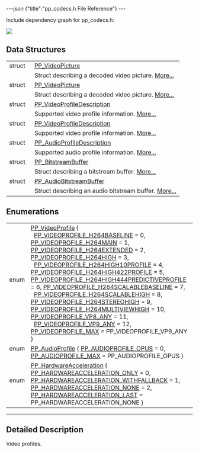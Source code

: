 ---json {"title":"pp_codecs.h File Reference"} ---

Include dependency graph for pp_codecs.h:

![](/docs/native-client/pepper_beta/c/pp__codecs_8h__incl.png)

## Data Structures

<table><tbody><tr class="odd"><td style="text-align: right;">struct  </td><td><a href="/docs/native-client/pepper_beta/c/struct_p_p___video_picture/" class="el">PP_VideoPicture</a></td></tr><tr class="even"><td style="text-align: right;"> </td><td>Struct describing a decoded video picture. <a href="/docs/native-client/pepper_beta/c/struct_p_p___video_picture#details">More...</a><br />
</td></tr><tr class="odd"><td style="text-align: right;">struct  </td><td><a href="/docs/native-client/pepper_beta/c/struct_p_p___video_picture__0__1/" class="el">PP_VideoPicture</a></td></tr><tr class="even"><td style="text-align: right;"> </td><td>Struct describing a decoded video picture. <a href="/docs/native-client/pepper_beta/c/struct_p_p___video_picture__0__1#details">More...</a><br />
</td></tr><tr class="odd"><td style="text-align: right;">struct  </td><td><a href="/docs/native-client/pepper_beta/c/struct_p_p___video_profile_description/" class="el">PP_VideoProfileDescription</a></td></tr><tr class="even"><td style="text-align: right;"> </td><td>Supported video profile information. <a href="/docs/native-client/pepper_beta/c/struct_p_p___video_profile_description#details">More...</a><br />
</td></tr><tr class="odd"><td style="text-align: right;">struct  </td><td><a href="/docs/native-client/pepper_beta/c/struct_p_p___video_profile_description__0__1/" class="el">PP_VideoProfileDescription</a></td></tr><tr class="even"><td style="text-align: right;"> </td><td>Supported video profile information. <a href="/docs/native-client/pepper_beta/c/struct_p_p___video_profile_description__0__1#details">More...</a><br />
</td></tr><tr class="odd"><td style="text-align: right;">struct  </td><td><a href="/docs/native-client/pepper_beta/c/struct_p_p___audio_profile_description/" class="el">PP_AudioProfileDescription</a></td></tr><tr class="even"><td style="text-align: right;"> </td><td>Supported audio profile information. <a href="/docs/native-client/pepper_beta/c/struct_p_p___audio_profile_description#details">More...</a><br />
</td></tr><tr class="odd"><td style="text-align: right;">struct  </td><td><a href="/docs/native-client/pepper_beta/c/struct_p_p___bitstream_buffer/" class="el">PP_BitstreamBuffer</a></td></tr><tr class="even"><td style="text-align: right;"> </td><td>Struct describing a bitstream buffer. <a href="/docs/native-client/pepper_beta/c/struct_p_p___bitstream_buffer#details">More...</a><br />
</td></tr><tr class="odd"><td style="text-align: right;">struct  </td><td><a href="/docs/native-client/pepper_beta/c/struct_p_p___audio_bitstream_buffer/" class="el">PP_AudioBitstreamBuffer</a></td></tr><tr class="even"><td style="text-align: right;"> </td><td>Struct describing an audio bitstream buffer. <a href="/docs/native-client/pepper_beta/c/struct_p_p___audio_bitstream_buffer#details">More...</a><br />
</td></tr></tbody></table>

## Enumerations

<table><tbody><tr class="odd"><td style="text-align: right;">enum  </td><td><a href="/docs/native-client/pepper_beta/c/group___enums#ga4d50d27186f68b2de578e82162206fea" class="el">PP_VideoProfile</a> {<br />
  <a href="/docs/native-client/pepper_beta/c/group___enums#gga4d50d27186f68b2de578e82162206feaa65c543f4e17057ba76e3e2828fb4a5ae" class="el">PP_VIDEOPROFILE_H264BASELINE</a> = 0, <a href="/docs/native-client/pepper_beta/c/group___enums#gga4d50d27186f68b2de578e82162206feaa6f9ded5bf74362fb7e6df40392fd90c7" class="el">PP_VIDEOPROFILE_H264MAIN</a> = 1, <a href="/docs/native-client/pepper_beta/c/group___enums#gga4d50d27186f68b2de578e82162206feaaa74e0356fd0b9dcaf2865990d2ee8207" class="el">PP_VIDEOPROFILE_H264EXTENDED</a> = 2, <a href="/docs/native-client/pepper_beta/c/group___enums#gga4d50d27186f68b2de578e82162206feaa7d5e540d7216fc360f3b4f99c14fd837" class="el">PP_VIDEOPROFILE_H264HIGH</a> = 3,<br />
  <a href="/docs/native-client/pepper_beta/c/group___enums#gga4d50d27186f68b2de578e82162206feaacbc34512b326995cf23b8b8dfcf8c260" class="el">PP_VIDEOPROFILE_H264HIGH10PROFILE</a> = 4, <a href="/docs/native-client/pepper_beta/c/group___enums#gga4d50d27186f68b2de578e82162206feaa3b55e48bed2ba19917e5b791f95819e9" class="el">PP_VIDEOPROFILE_H264HIGH422PROFILE</a> = 5, <a href="/docs/native-client/pepper_beta/c/group___enums#gga4d50d27186f68b2de578e82162206feaaa9ab0bbdc15d31fc792b84625c03ae89" class="el">PP_VIDEOPROFILE_H264HIGH444PREDICTIVEPROFILE</a> = 6, <a href="/docs/native-client/pepper_beta/c/group___enums#gga4d50d27186f68b2de578e82162206feaae20ea71b1a0277758cbbb86d0d328b65" class="el">PP_VIDEOPROFILE_H264SCALABLEBASELINE</a> = 7,<br />
  <a href="/docs/native-client/pepper_beta/c/group___enums#gga4d50d27186f68b2de578e82162206feaac565b4f0d08b233697503835578e8388" class="el">PP_VIDEOPROFILE_H264SCALABLEHIGH</a> = 8, <a href="/docs/native-client/pepper_beta/c/group___enums#gga4d50d27186f68b2de578e82162206feaa4534b74ad8afbee8d66486f33ab9568d" class="el">PP_VIDEOPROFILE_H264STEREOHIGH</a> = 9, <a href="/docs/native-client/pepper_beta/c/group___enums#gga4d50d27186f68b2de578e82162206feaaca0c8b85774a9e4d1e515c71e2e021f7" class="el">PP_VIDEOPROFILE_H264MULTIVIEWHIGH</a> = 10, <a href="/docs/native-client/pepper_beta/c/group___enums#gga4d50d27186f68b2de578e82162206feaa3ef24fd28fb25af4ccd683cdbff9ccb8" class="el">PP_VIDEOPROFILE_VP8_ANY</a> = 11,<br />
  <a href="/docs/native-client/pepper_beta/c/group___enums#gga4d50d27186f68b2de578e82162206feaa90dfe01871139e3b26afd117e1da18b4" class="el">PP_VIDEOPROFILE_VP9_ANY</a> = 12, <a href="/docs/native-client/pepper_beta/c/group___enums#gga4d50d27186f68b2de578e82162206feaa884e0f18fee1bae2472a15f6fb1d7e79" class="el">PP_VIDEOPROFILE_MAX</a> = PP_VIDEOPROFILE_VP9_ANY<br />
}</td></tr><tr class="even"><td style="text-align: right;">enum  </td><td><a href="/docs/native-client/pepper_beta/c/group___enums#gadadb1eaddb4ea71cb8620db1f4ce301e" class="el">PP_AudioProfile</a> { <a href="/docs/native-client/pepper_beta/c/group___enums#ggadadb1eaddb4ea71cb8620db1f4ce301ea7148c3f24ae9baffeae215261460a191" class="el">PP_AUDIOPROFILE_OPUS</a> = 0, <a href="/docs/native-client/pepper_beta/c/group___enums#ggadadb1eaddb4ea71cb8620db1f4ce301ea2d878bc8ba09116d5f62bb4965460e77" class="el">PP_AUDIOPROFILE_MAX</a> = PP_AUDIOPROFILE_OPUS }</td></tr><tr class="odd"><td style="text-align: right;">enum  </td><td><a href="/docs/native-client/pepper_beta/c/group___enums#ga6a3fd7e22be02521243b52481afadae5" class="el">PP_HardwareAcceleration</a> { <a href="/docs/native-client/pepper_beta/c/group___enums#gga6a3fd7e22be02521243b52481afadae5a6208cea63b7e6c1c8c9c67616df4ba85" class="el">PP_HARDWAREACCELERATION_ONLY</a> = 0, <a href="/docs/native-client/pepper_beta/c/group___enums#gga6a3fd7e22be02521243b52481afadae5ad29490655cc25165817de26c5caff7ea" class="el">PP_HARDWAREACCELERATION_WITHFALLBACK</a> = 1, <a href="/docs/native-client/pepper_beta/c/group___enums#gga6a3fd7e22be02521243b52481afadae5acf901685e6e14afe89e7d22ad35af4e1" class="el">PP_HARDWAREACCELERATION_NONE</a> = 2, <a href="/docs/native-client/pepper_beta/c/group___enums#gga6a3fd7e22be02521243b52481afadae5a373fa262ccbcc9e83ca00018c4e3bc01" class="el">PP_HARDWAREACCELERATION_LAST</a> = PP_HARDWAREACCELERATION_NONE }</td></tr></tbody></table>

---

<span id="details" class="anchor" style="margin: 0;"></span>

## Detailed Description

Video profiles.
